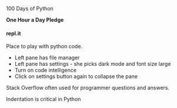 100 Days of Python 

**One Hour a Day Pledge**

#### repl.it

Place to play with python code.

  * Left pane has file manager
  * Left pane has settings - she picks dark mode and font size large
  * Turn on code intelligence
  * Click on settings button again to collapse the pane
  
Stack Overflow often used for programmer questions and answers.

Indentation is critical in Python

